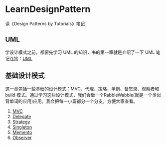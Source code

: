 # LearnDesignPattern
读《Design Patterns by Tutorials》笔记
## UML
学设计模式之前，都要先学习 UML 的知识，书的第一章就是介绍了一下 UML 笔记连接：[UML](https://zhangdongpo.github.io/2018/08/10/%E8%AF%BB%E3%80%8ADesign-Patterns-by-Tutorials%E3%80%8B%E7%AC%94%E8%AE%B0%E2%80%94%E2%80%94UML%E5%9B%BE/)
## 基础设计模式
这一章包括一些基础的设计模式：MVC、代理、策略、单例、备忘录、观察者和 build 模式。通过学习这些设计模式，我们会做一个RabbleWabble(就是一个类似背单词的应用)应用。我会把每一小篇都分一个分支，方便大家查看。
1. [MVC](https://github.com/zhangdongpo/LearnDesignPattern/tree/MVC)
2. [Delegate](https://github.com/zhangdongpo/LearnDesignPattern/tree/Delegate)
3. [Strategy](https://github.com/zhangdongpo/LearnDesignPattern/tree/Strategy)
4. [Singleton](https://github.com/zhangdongpo/LearnDesignPattern/tree/Singleton)
5. [Memento](https://github.com/zhangdongpo/LearnDesignPattern/tree/Memento)
6. [Observer](https://github.com/zhangdongpo/LearnDesignPattern/tree/Observer)
                   

